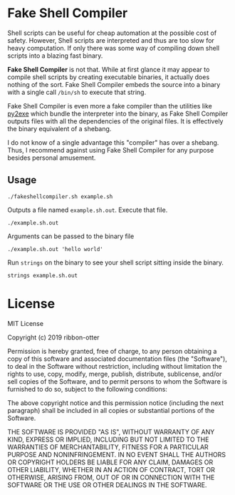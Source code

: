 # Fake Shell Compiler
Shell scripts can be useful for cheap automation at the possible cost of safety. However, Shell scripts are interpreted and thus are too slow for heavy computation. If only there was some way of compiling down shell scripts into a blazing fast binary.

**Fake Shell Compiler** is not that. While at first glance it may appear to compile shell scripts by creating executable binaries, it actually does nothing of the sort. Fake Shell Compiler embeds the source into a binary with a single call `/bin/sh` to execute that string.

Fake Shell Compiler is even more a fake compiler than the utilities like [py2exe](http://py2exe.org/) which bundle the interpreter into the binary, as Fake Shell Compiler outputs files with all the dependencies of the original files. It is effectively the binary equivalent of a shebang.

I do not know of a single advantage this "compiler" has over a shebang. Thus, I recommend against using Fake Shell Compiler for any purpose besides personal amusement.

## Usage

    ./fakeshellcompiler.sh example.sh

Outputs a file named `example.sh.out`. Execute that file.

	./example.sh.out

Arguments can be passed to the binary file

    ./example.sh.out 'hello world'

Run `strings` on the binary to see your shell script sitting inside the binary.

    strings example.sh.out

# License

MIT License

Copyright (c) 2019 ribbon-otter

Permission is hereby granted, free of charge, to any person obtaining a copy of this software and associated documentation files (the "Software"), to deal in the Software without restriction, including without limitation the rights to use, copy, modify, merge, publish, distribute, sublicense, and/or sell copies of the Software, and to permit persons to whom the Software is furnished to do so, subject to the following conditions:

The above copyright notice and this permission notice (including the next paragraph) shall be included in all copies or substantial portions of the Software.

THE SOFTWARE IS PROVIDED "AS IS", WITHOUT WARRANTY OF ANY KIND, EXPRESS OR IMPLIED, INCLUDING BUT NOT LIMITED TO THE WARRANTIES OF MERCHANTABILITY, FITNESS FOR A PARTICULAR PURPOSE AND NONINFRINGEMENT. IN NO EVENT SHALL THE AUTHORS OR COPYRIGHT HOLDERS BE LIABLE FOR ANY CLAIM, DAMAGES OR OTHER LIABILITY, WHETHER IN AN ACTION OF CONTRACT, TORT OR OTHERWISE, ARISING FROM, OUT OF OR IN CONNECTION WITH THE SOFTWARE OR THE USE OR OTHER DEALINGS IN THE SOFTWARE.

